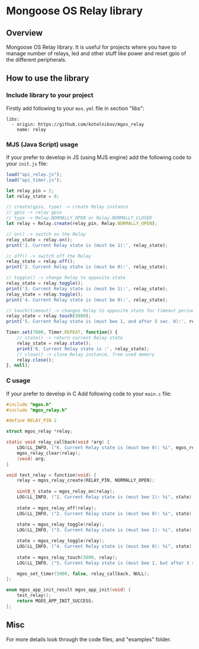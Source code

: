 # Mongoose OS Relay library

## Overview
Mongoose OS Relay library. It is useful for projects where you have to manage number of relays, led and other stuff like power and reset gpio of the different peripherals.

## How to use the library
### Include library to your project
Firstly add following to your ```mos.yml``` file in section "libs":

```
libs:
  - origin: https://github.com/kotelnikov/mgos_relay
    name: relay
```

### MJS (Java Script) usage
If your prefer to develop in JS (using MJS engine) add the following code to your ```init.js``` file:

```js
load("api_relay.js");
load("api_timer.js");

let relay_pin = 2;
let relay_state = 0;

// create(gpio, type) -> create Relay instance
// gpio -> relay gpio
// type -> Relay.NORMALLY_OPEN or Relay.NORMALLY_CLOSED
let relay = Relay.create(relay_pin, Relay.NORMALLY_OPEN);

// on() -> switch on the Relay
relay_state = relay.on();
print('1. Current Relay state is (must be 1):', relay_state);

// off() -> switch off the Relay
relay_state = relay.off();
print('2. Current Relay state is (must be 0):', relay_state);

// toggle() -> change Relay to opposite state
relay_state = relay.toggle();
print('3. Current Relay state is (must be 1):', relay_state);
relay_state = relay.toggle();
print('4. Current Relay state is (must be 0):', relay_state);

// touch(timeout) -> changes Relay to opposite state for timeout period (in milliseconds)
relay_state = relay.touch(5000);
print('5. Current Relay state is (must bee 1, and after 5 sec. 0):', relay_state);

Timer.set(7000, Timer.REPEAT, function() {
    // state() -> return current Relay state
    relay_state = relay.state();
    print('6. Current Relay state is :', relay_state);
    // close() -> close Relay instance, free used memory
    relay.close();
}, null);

```

### C usage
If your prefer to develop in C Add following code to your ```main.c``` file:
```c
#include "mgos.h"
#include "mgos_relay.h"

#define RELAY_PIN 2

struct mgos_relay *relay;

static void relay_callback(void *arg) {
    LOG(LL_INFO, ("6. Current Relay state is (must bee 0): %i", mgos_relay_get_state(relay)));
    mgos_relay_clear(relay);
    (void) arg;
}

void test_relay = function(void) {
    relay = mgos_relay_create(RELAY_PIN, NORMALLY_OPEN);
    
    uint8_t state = mgos_relay_on(relay);
    LOG(LL_INFO, ("1. Current Relay state is (must bee 1): %i", state));
    
    state = mgos_relay_off(relay);    
    LOG(LL_INFO, ("2. Current Relay state is (must bee 0): %i", state));
    
    state = mgos_relay_toggle(relay);    
    LOG(LL_INFO, ("3. Current Relay state is (must bee 1): %i", state));

    state = mgos_relay_toggle(relay);    
    LOG(LL_INFO, ("4. Current Relay state is (must bee 0): %i", state));
    
    state = mgos_relay_touch(3000, relay);  
    LOG(LL_INFO, ("5. Current Relay state is (must bee 1, but after 3 sec. 0): %i", state));

    mgos_set_timer(5000, false, relay_callback, NULL);
};

enum mgos_app_init_result mgos_app_init(void) {
    test_relay();
    return MGOS_APP_INIT_SUCCESS;
};
```

## Misc
For more details look through the code files, and "examples" folder.